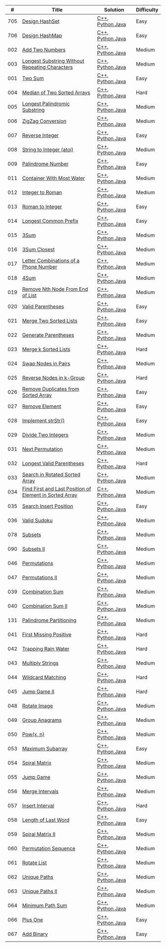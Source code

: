 
| # | Title | Solution | Difficulty |
|---| ----- | -------- | ---- |
|705|[Design HashSet](https://leetcode.com/problems/design-hashset)| [C++](./algorithms/cpp/_001_705_DesignHashSet/Solutions.cpp), [Python](./algorithms/python/_001_705_DesignHashSet/Solutions.py),[Java](./algorithms/java/src/_001_705_DesignHashSet/Solutions.java)|Easy|
|706|[Design HashMap](https://leetcode.com/problems/design-hashmap)| [C++](./algorithms/cpp/_002_706_DesignHashMap/Solutions.cpp), [Python](./algorithms/python/_002_706_DesignHashMap/Solutions.py),[Java](./algorithms/java/src/_002_706_DesignHashMap/Solutions.java)|Easy|
|002|[Add Two Numbers](https://leetcode.com/problems/add-two-numbers)| [C++](./algorithms/cpp/_003_002_AddTwoNumbers/Solutions.cpp), [Python](./algorithms/python/_003_002_AddTwoNumbers/Solutions.py),[Java](./algorithms/java/src/_003_002_AddTwoNumbers/Solutions.java)|Medium|
|003|[Longest Substring Without Repeating Characters](https://leetcode.com/problems/longest-substring-without-repeating-characters)| [C++](./algorithms/cpp/_004_003_LongestSubstringWithoutRepeatingCharacters/Solutions.cpp), [Python](./algorithms/python/_004_003_LongestSubstringWithoutRepeatingCharacters/Solutions.py),[Java](./algorithms/java/src/_004_003_LongestSubstringWithoutRepeatingCharacters/Solutions.java)|Medium|
|001|[Two Sum](https://leetcode.com/problems/two-sum)| [C++](./algorithms/cpp/_005_001_TwoSum/Solutions.cpp), [Python](./algorithms/python/_005_001_TwoSum/Solutions.py),[Java](./algorithms/java/src/_005_001_TwoSum/Solutions.java)|Easy|
|004|[Median of Two Sorted Arrays](https://leetcode.com/problems/median-of-two-sorted-arrays)| [C++](./algorithms/cpp/_006_004_MedianOfTwoSortedArrays/Solutions.cpp), [Python](./algorithms/python/_006_004_MedianOfTwoSortedArrays/Solutions.py),[Java](./algorithms/java/src/_006_004_MedianOfTwoSortedArrays/Solutions.java)|Hard|
|005|[Longest Palindromic Substring](https://leetcode.com/problems/longest-palindromic-substring)| [C++](./algorithms/cpp/_007_005_LongestPalindromicSubstring/Solutions.cpp), [Python](./algorithms/python/_007_005_LongestPalindromicSubstring/Solutions.py),[Java](./algorithms/java/src/_007_005_LongestPalindromicSubstring/Solutions.java)|Medium|
|006|[ZigZag Conversion](https://leetcode.com/problems/zigzag-conversion)| [C++](./algorithms/cpp/_008_006_ZigZagConversion/Solutions.cpp), [Python](./algorithms/python/_008_006_ZigZagConversion/Solutions.py),[Java](./algorithms/java/src/_008_006_ZigZagConversion/Solutions.java)|Medium|
|007|[Reverse Integer](https://leetcode.com/problems/reverse-integer)| [C++](./algorithms/cpp/_009_007_ReverseInteger/Solutions.cpp), [Python](./algorithms/python/_009_007_ReverseInteger/Solutions.py),[Java](./algorithms/java/src/_009_007_ReverseInteger/Solutions.java)|Easy|
|008|[String to Integer (atoi)](https://leetcode.com/problems/string-to-integer-atoi)| [C++](./algorithms/cpp/_010_008_StringtoInteger_atoi/Solutions.cpp), [Python](./algorithms/python/_010_008_StringtoInteger_atoi/Solutions.py),[Java](./algorithms/java/src/_010_008_StringtoInteger_atoi/Solutions.java)|Medium|
|009|[Palindrome Number](https://leetcode.com/problems/palindrome-number)| [C++](./algorithms/cpp/_011_009_PalindromeNumber/Solutions.cpp), [Python](./algorithms/python/_011_009_PalindromeNumber/Solutions.py),[Java](./algorithms/java/src/_011_009_PalindromeNumber/Solutions.java)|Easy|
|011|[Container With Most Water](https://leetcode.com/problems/container-with-most-water)| [C++](./algorithms/cpp/_012_011_ContainerWithMostWater/Solutions.cpp), [Python](./algorithms/python/_012_011_ContainerWithMostWater/Solutions.py),[Java](./algorithms/java/src/_012_011_ContainerWithMostWater/Solutions.java)|Medium|
|012|[Integer to Roman](https://leetcode.com/problems/integer-to-roman)| [C++](./algorithms/cpp/_013_012_IntegertoRoman/Solutions.cpp), [Python](./algorithms/python/_013_012_IntegertoRoman/Solutions.py),[Java](./algorithms/java/src/_013_012_IntegertoRoman/Solutions.java)|Medium|
|013|[Roman to Integer](https://leetcode.com/problems/roman-to-integer)| [C++](./algorithms/cpp/_014_013_RomantoInteger/Solutions.cpp), [Python](./algorithms/python/_014_013_RomantoInteger/Solutions.py),[Java](./algorithms/java/src/_014_013_RomantoInteger/Solutions.java)|Easy|
|014|[Longest Common Prefix](https://leetcode.com/problems/longest-common-prefix)| [C++](./algorithms/cpp/_015_014_LongestCommonPrefix/Solutions.cpp), [Python](./algorithms/python/_015_014_LongestCommonPrefix/Solutions.py),[Java](./algorithms/java/src/_015_014_LongestCommonPrefix/Solutions.java)|Easy|
|015|[3Sum](https://leetcode.com/problems/3sum)| [C++](./algorithms/cpp/_016_015_3Sum/Solutions.cpp), [Python](./algorithms/python/_016_015_3Sum/Solutions.py),[Java](./algorithms/java/src/_016_015_3Sum/Solutions.java)|Medium|
|016|[3Sum Closest](https://leetcode.com/problems/3sum-closest)| [C++](./algorithms/cpp/_017_016_3SumClosest/Solutions.cpp), [Python](./algorithms/python/_017_016_3SumClosest/Solutions.py),[Java](./algorithms/java/src/_017_016_3SumClosest/Solutions.java)|Medium|
|017|[Letter Combinations of a Phone Number](https://leetcode.com/problems/letter-combinations-of-a-phone-number)| [C++](./algorithms/cpp/_018_017_LetterCombinationsOfAPhoneNumber/Solutions.cpp), [Python](./algorithms/python/_018_017_LetterCombinationsOfAPhoneNumber/Solutions.py),[Java](./algorithms/java/src/_018_017_LetterCombinationsOfAPhoneNumber/Solutions.java)|Medium|
|018|[4Sum](https://leetcode.com/problems/4sum)| [C++](./algorithms/cpp/_019_018_4Sum/Solutions.cpp), [Python](./algorithms/python/_019_018_4Sum/Solutions.py),[Java](./algorithms/java/src/_019_018_4Sum/Solutions.java)|Medium|
|019|[Remove Nth Node From End of List](https://leetcode.com/problems/remove-nth-node-from-end-of-list)| [C++](./algorithms/cpp/_020_019_RemoveNthNodeFromEndOfList/Solutions.cpp), [Python](./algorithms/python/_020_019_RemoveNthNodeFromEndOfList/Solutions.py),[Java](./algorithms/java/src/_020_019_RemoveNthNodeFromEndOfList/Solutions.java)|Medium|
|020|[Valid Parentheses](https://leetcode.com/problems/valid-parentheses)| [C++](./algorithms/cpp/_021_020_ValidParentheses/Solutions.cpp), [Python](./algorithms/python/_021_020_ValidParentheses/Solutions.py),[Java](./algorithms/java/src/_021_020_ValidParentheses/Solutions.java)|Easy|
|021|[Merge Two Sorted Lists](https://leetcode.com/problems/merge-two-sorted-lists)| [C++](./algorithms/cpp/_022_021_MergeTwoSortedLists/Solutions.cpp), [Python](./algorithms/python/_022_021_MergeTwoSortedLists/Solutions.py),[Java](./algorithms/java/src/_022_021_MergeTwoSortedLists/Solutions.java)|Easy|
|022|[Generate Parentheses](https://leetcode.com/problems/generate-parentheses)| [C++](./algorithms/cpp/_023_022_GenerateParentheses/Solutions.cpp), [Python](./algorithms/python/_023_022_GenerateParentheses/Solutions.py),[Java](./algorithms/java/src/_023_022_GenerateParentheses/Solutions.java)|Medium|
|023|[Merge k Sorted Lists](https://leetcode.com/problems/merge-k-sorted-lists)| [C++](./algorithms/cpp/_024_023_MergeKSortedList/Solutions.cpp), [Python](./algorithms/python/_024_023_MergeKSortedList/Solutions.py),[Java](./algorithms/java/src/_024_023_MergeKSortedList/Solutions.java)|Hard|
|024|[Swap Nodes in Pairs](https://leetcode.com/problems/swap-nodes-in-pairs)| [C++](./algorithms/cpp/_025_024_SwapNodesInPairs/Solutions.cpp), [Python](./algorithms/python/_025_024_SwapNodesInPairs/Solutions.py),[Java](./algorithms/java/src/_025_024_SwapNodesInPairs/Solutions.java)|Medium|
|025|[Reverse Nodes in k-Group](https://leetcode.com/problems/reverse-nodes-in-k-group)| [C++](./algorithms/cpp/_026_025_ReverseNodesInK_Group/Solutions.cpp), [Python](./algorithms/python/_026_025_ReverseNodesInK_Group/Solutions.py),[Java](./algorithms/java/src/_026_025_ReverseNodesInK_Group/Solutions.java)|Hard|
|026|[Remove Duplicates from Sorted Array](https://leetcode.com/problems/remove-duplicates-from-sorted-array)| [C++](./algorithms/cpp/_027_026_RemoveDuplicatesFromSortedArray/Solutions.cpp), [Python](./algorithms/python/_027_026_RemoveDuplicatesFromSortedArray/Solutions.py),[Java](./algorithms/java/src/_027_026_RemoveDuplicatesFromSortedArray/Solutions.java)|Easy|
|027|[Remove Element](https://leetcode.com/problems/remove-element)| [C++](./algorithms/cpp/_028_027_RemoveElement/Solutions.cpp), [Python](./algorithms/python/_028_027_RemoveElement/Solutions.py),[Java](./algorithms/java/src/_028_027_RemoveElement/Solutions.java)|Easy|
|028|[Implement strStr()](https://leetcode.com/problems/implement-strstr)| [C++](./algorithms/cpp/_029_028_ImplementstrStr/Solutions.cpp), [Python](./algorithms/python/_029_028_ImplementstrStr/Solutions.py),[Java](./algorithms/java/src/_029_028_ImplementstrStr/Solutions.java)|Easy|
|029|[Divide Two Integers](https://leetcode.com/problems/divide-two-integers)| [C++](./algorithms/cpp/_030_029_DivideTwoIntegers/Solutions.cpp), [Python](./algorithms/python/_030_029_DivideTwoIntegers/Solutions.py),[Java](./algorithms/java/src/_030_029_DivideTwoIntegers/Solutions.java)|Medium|
|031|[Next Permutation](https://leetcode.com/problems/next-permutation)| [C++](./algorithms/cpp/_031_031_NextPermutation/Solutions.cpp), [Python](./algorithms/python/_031_031_NextPermutation/Solutions.py),[Java](./algorithms/java/src/_031_031_NextPermutation/Solutions.java)|Medium|
|032|[Longest Valid Parentheses](https://leetcode.com/problems/longest-valid-parentheses)| [C++](./algorithms/cpp/_032_032_LongestValidParentheses/Solutions.cpp), [Python](./algorithms/python/_032_032_LongestValidParentheses/Solutions.py),[Java](./algorithms/java/src/_032_032_LongestValidParentheses/Solutions.java)|Hard|
|033|[Search in Rotated Sorted Array](https://leetcode.com/problems/search-in-rotated-sorted-array)| [C++](./algorithms/cpp/_033_033_SearchInRotatedSortedArray/Solutions.cpp), [Python](./algorithms/python/_033_033_SearchInRotatedSortedArray/Solutions.py),[Java](./algorithms/java/src/_033_033_SearchInRotatedSortedArray/Solutions.java)|Medium|
|034|[Find First and Last Position of Element in Sorted Array](https://leetcode.com/problems/find-first-and-last-position-of-element-in-sorted-array)| [C++](./algorithms/cpp/_034_034_FindFirstAndLastPositionOfElementInSortedArray/Solutions.cpp), [Python](./algorithms/python/_034_034_FindFirstAndLastPositionOfElementInSortedArray/Solutions.py),[Java](./algorithms/java/src/_034_034_FindFirstAndLastPositionOfElementInSortedArray/Solutions.java)|Medium|
|035|[Search Insert Position](https://leetcode.com/problems/search-insert-position)| [C++](./algorithms/cpp/_035_035_SearchInsertPosition/Solutions.cpp), [Python](./algorithms/python/_035_035_SearchInsertPosition/Solutions.py),[Java](./algorithms/java/src/_035_035_SearchInsertPosition/Solutions.java)|Easy|
|036|[Valid Sudoku](https://leetcode.com/problems/valid-sudoku)| [C++](./algorithms/cpp/_036_036_ValidSudoku/Solutions.cpp), [Python](./algorithms/python/_036_036_ValidSudoku/Solutions.py),[Java](./algorithms/java/src/_036_036_ValidSudoku/Solutions.java)|Medium|
|078|[Subsets](https://leetcode.com/problems/subsets)| [C++](./algorithms/cpp/_037_078_Subsets/Solutions.cpp), [Python](./algorithms/python/_037_078_Subsets/Solutions.py),[Java](./algorithms/java/src/_037_078_Subsets/Solutions.java)|Medium|
|090|[Subsets II](https://leetcode.com/problems/subsets-ii)| [C++](./algorithms/cpp/_038_090_Subsets_II/Solutions.cpp), [Python](./algorithms/python/_038_090_Subsets_II/Solutions.py),[Java](./algorithms/java/src/_038_090_Subsets_II/Solutions.java)|Medium|
|046|[Permutations](https://leetcode.com/problems/permutations)| [C++](./algorithms/cpp/_039_046_Permutations/Solutions.cpp), [Python](./algorithms/python/_039_046_Permutations/Solutions.py),[Java](./algorithms/java/src/_039_046_Permutations/Solutions.java)|Medium|
|047|[Permutations II](https://leetcode.com/problems/permutations-ii)| [C++](./algorithms/cpp/_040_047_Permutations_II/Solutions.cpp), [Python](./algorithms/python/_040_047_Permutations_II/Solutions.py),[Java](./algorithms/java/src/_040_047_Permutations_II/Solutions.java)|Medium|
|039|[Combination Sum](https://leetcode.com/problems/combination-sum)| [C++](./algorithms/cpp/_041_039_CombinationSum/Solutions.cpp), [Python](./algorithms/python/_041_039_CombinationSum/Solutions.py),[Java](./algorithms/java/src/_041_039_CombinationSum/Solutions.java)|Medium|
|040|[Combination Sum II](https://leetcode.com/problems/combination-sum-ii)| [C++](./algorithms/cpp/_042_040_CombinationSumII/Solutions.cpp), [Python](./algorithms/python/_042_040_CombinationSumII/Solutions.py),[Java](./algorithms/java/src/_042_040_CombinationSumII/Solutions.java)|Medium|
|131|[Palindrome Partitioning](https://leetcode.com/problems/palindrome-partitioning)| [C++](./algorithms/cpp/_043_131_PalindromePartitioning/Solutions.cpp), [Python](./algorithms/python/_043_131_PalindromePartitioning/Solutions.py),[Java](./algorithms/java/src/_043_131_PalindromePartitioning/Solutions.java)|Medium|
|041|[First Missing Positive](https://leetcode.com/problems/first-missing-positive)| [C++](./algorithms/cpp/_044_041_FirstMissingPositive/Solutions.cpp), [Python](./algorithms/python/_044_041_FirstMissingPositive/Solutions.py),[Java](./algorithms/java/src/_044_041_FirstMissingPositive/Solutions.java)|Hard|
|042|[Trapping Rain Water](https://leetcode.com/problems/trapping-rain-water)| [C++](./algorithms/cpp/_045_042_TrappingRainWater/Solutions.cpp), [Python](./algorithms/python/_045_042_TrappingRainWater/Solutions.py),[Java](./algorithms/java/src/_045_042_TrappingRainWater/Solutions.java)|Hard|
|043|[Multiply Strings](https://leetcode.com/problems/multiply-strings)| [C++](./algorithms/cpp/_046_043_MultiplyStrings/Solutions.cpp), [Python](./algorithms/python/_046_043_MultiplyStrings/Solutions.py),[Java](./algorithms/java/src/_046_043_MultiplyStrings/Solutions.java)|Medium|
|044|[Wildcard Matching](https://leetcode.com/problems/wildcard-matching)| [C++](./algorithms/cpp/_047_044_WildcardMatching/Solutions.cpp), [Python](./algorithms/python/_047_044_WildcardMatching/Solutions.py),[Java](./algorithms/java/src/_047_044_WildcardMatching/Solutions.java)|Hard|
|045|[Jump Game II](https://leetcode.com/problems/jump-game-ii)| [C++](./algorithms/cpp/_048_045_JumpGameII/Solutions.cpp), [Python](./algorithms/python/_048_045_JumpGameII/Solutions.py),[Java](./algorithms/java/src/_048_045_JumpGameII/Solutions.java)|Hard|
|048|[Rotate Image](https://leetcode.com/problems/rotate-image)| [C++](./algorithms/cpp/_049_048_RotateImage/Solutions.cpp), [Python](./algorithms/python/_049_048_RotateImage/Solutions.py),[Java](./algorithms/java/src/_049_048_RotateImage/Solutions.java)|Medium|
|049|[Group Anagrams](https://leetcode.com/problems/group-anagrams)| [C++](./algorithms/cpp/_050_049_GroupAnagrams/Solutions.cpp), [Python](./algorithms/python/_050_049_GroupAnagrams/Solutions.py),[Java](./algorithms/java/src/_050_049_GroupAnagrams/Solutions.java)|Medium|
|050|[Pow(x, n)](https://leetcode.com/problems/powx-n)| [C++](./algorithms/cpp/_051_050_Pow_x_n/Solutions.cpp), [Python](./algorithms/python/_051_050_Pow_x_n/Solutions.py),[Java](./algorithms/java/src/_051_050_Pow_x_n/Solutions.java)|Medium|
|053|[Maximum Subarray](https://leetcode.com/problems/maximum-subarray)| [C++](./algorithms/cpp/_052_053_MaximumSubarray/Solutions.cpp), [Python](./algorithms/python/_052_053_MaximumSubarray/Solutions.py),[Java](./algorithms/java/src/_052_053_MaximumSubarray/Solutions.java)|Easy|
|054|[Spiral Matrix](https://leetcode.com/problems/spiral-matrix)| [C++](./algorithms/cpp/_053_054_SpiralMatrix/Solutions.cpp), [Python](./algorithms/python/_053_054_SpiralMatrix/Solutions.py),[Java](./algorithms/java/src/_053_054_SpiralMatrix/Solutions.java)|Medium|
|055|[Jump Game](https://leetcode.com/problems/jump-game)| [C++](./algorithms/cpp/_054_055_JumpGame/Solutions.cpp), [Python](./algorithms/python/_054_055_JumpGame/Solutions.py),[Java](./algorithms/java/src/_054_055_JumpGame/Solutions.java)|Medium|
|056|[Merge Intervals](https://leetcode.com/problems/merge-intervals)| [C++](./algorithms/cpp/_055_056_MergeIntervals/Solutions.cpp), [Python](./algorithms/python/_055_056_MergeIntervals/Solutions.py),[Java](./algorithms/java/src/_055_056_MergeIntervals/Solutions.java)|Medium|
|057|[Insert Interval](https://leetcode.com/problems/insert-interval)| [C++](./algorithms/cpp/_056_057_InsertInterval/Solutions.cpp), [Python](./algorithms/python/_056_057_InsertInterval/Solutions.py),[Java](./algorithms/java/src/_056_057_InsertInterval/Solutions.java)|Hard|
|058|[Length of Last Word](https://leetcode.com/problems/length-of-last-word)| [C++](./algorithms/cpp/_057_058_LengthOfLastWord/Solutions.cpp), [Python](./algorithms/python/_057_058_LengthOfLastWord/Solutions.py),[Java](./algorithms/java/src/_057_058_LengthOfLastWord/Solutions.java)|Easy|
|059|[Spiral Matrix II](https://leetcode.com/problems/spiral-matrix-ii)| [C++](./algorithms/cpp/_058_059_SpiralMatrixII/Solutions.cpp), [Python](./algorithms/python/_058_059_SpiralMatrixII/Solutions.py),[Java](./algorithms/java/src/_058_059_SpiralMatrixII/Solutions.java)|Medium|
|060|[Permutation Sequence](https://leetcode.com/problems/permutation-sequence)| [C++](./algorithms/cpp/_059_060_PermutationSequence/Solutions.cpp), [Python](./algorithms/python/_059_060_PermutationSequence/Solutions.py),[Java](./algorithms/java/src/_059_060_PermutationSequence/Solutions.java)|Medium|
|061|[Rotate List](https://leetcode.com/problems/rotate-list)| [C++](./algorithms/cpp/_060_061_RotateList/Solutions.cpp), [Python](./algorithms/python/_060_061_RotateList/Solutions.py),[Java](./algorithms/java/src/_060_061_RotateList/Solutions.java)|Medium|
|062|[Unique Paths](https://leetcode.com/problems/unique-paths)| [C++](./algorithms/cpp/_061_062_Unique_Paths/Solutions.cpp), [Python](./algorithms/python/_061_062_Unique_Paths/Solutions.py),[Java](./algorithms/java/src/_061_062_Unique_Paths/Solutions.java)|Medium|
|063|[Unique Paths II](https://leetcode.com/problems/unique-paths-ii)| [C++](./algorithms/cpp/_062_063_Unique_PathsII/Solutions.cpp), [Python](./algorithms/python/_062_063_Unique_PathsII/Solutions.py),[Java](./algorithms/java/src/_062_063_Unique_PathsII/Solutions.java)|Medium|
|064|[Minimum Path Sum](https://leetcode.com/problems/minimum-path-sum)| [C++](./algorithms/cpp/_063_064_MinimumPathSum/Solutions.cpp), [Python](./algorithms/python/_063_064_MinimumPathSum/Solutions.py),[Java](./algorithms/java/src/_063_064_MinimumPathSum/Solutions.java)|Medium|
|066|[Plus One](https://leetcode.com/problems/plus-one)| [C++](./algorithms/cpp/_064_066_PlusOne/Solutions.cpp), [Python](./algorithms/python/_064_066_PlusOne/Solutions.py),[Java](./algorithms/java/src/_064_066_PlusOne/Solutions.java)|Easy|
|067|[Add Binary](https://leetcode.com/problems/add-binary)| [C++](./algorithms/cpp/_065_067_AddBinary/Solutions.cpp), [Python](./algorithms/python/_065_067_AddBinary/Solutions.py),[Java](./algorithms/java/src/_065_067_AddBinary/Solutions.java)|Easy|
